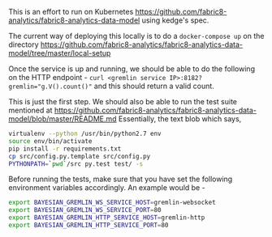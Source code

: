 This is an effort to run on Kubernetes https://github.com/fabric8-analytics/fabric8-analytics-data-model using kedge's spec.

The current way of deploying this locally is to do a `docker-compose up` on the directory https://github.com/fabric8-analytics/fabric8-analytics-data-model/tree/master/local-setup

Once the service is up and running, we should be able to do the following on the HTTP endpoint -
`curl <gremlin service IP>:8182?gremlin="g.V().count()"` and this should return a valid count.

This is just the first step. We should also be able to run the test suite mentioned at https://github.com/fabric8-analytics/fabric8-analytics-data-model/blob/master/README.md
Essentially, the text blob which says,
```bash
virtualenv --python /usr/bin/python2.7 env
source env/bin/activate
pip install -r requirements.txt
cp src/config.py.template src/config.py
PYTHONPATH=`pwd`/src py.test test/ -s
```

Before running the tests, make sure that you have set the following environment variables accordingly. An example would be -
```bash
export BAYESIAN_GREMLIN_WS_SERVICE_HOST=gremlin-websocket
export BAYESIAN_GREMLIN_WS_SERVICE_PORT=80
export BAYESIAN_GREMLIN_HTTP_SERVICE_HOST=gremlin-http
export BAYESIAN_GREMLIN_HTTP_SERVICE_PORT=80
```
